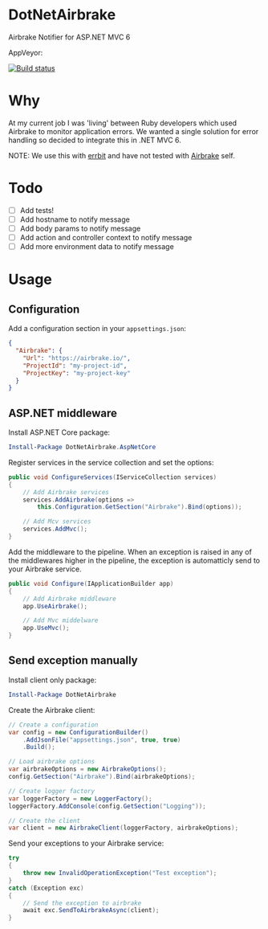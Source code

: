 # DotNetAirbrake

Airbrake Notifier for ASP.NET MVC 6

AppVeyor:

[![Build status](https://ci.appveyor.com/api/projects/status/ulhdnsd8r4qvge6p?svg=true)](https://ci.appveyor.com/project/ErwinSteffens/dotnetairbrake)

# Why

At my current job I was 'living' between Ruby developers which used Airbrake to monitor application errors. We wanted a single solution for error handling so decided to integrate this in .NET MVC 6.

NOTE: We use this with [errbit](https://github.com/errbit/errbit) and have not tested with [Airbrake](https://airbrake.io/) self.

# Todo

- [ ] Add tests!
- [ ] Add hostname to notify message
- [ ] Add body params to notify message
- [ ] Add action and controller context to notify message
- [ ] Add more environment data to notify message

# Usage

## Configuration

Add a configuration section in your `appsettings.json`:

```json
{
  "Airbrake": {
    "Url": "https://airbrake.io/",
    "ProjectId": "my-project-id",
    "ProjectKey": "my-project-key"
  }
}
```

## ASP.NET middleware

Install ASP.NET Core package:

```PowerShell
Install-Package DotNetAirbrake.AspNetCore
```

Register services in the service collection and set the options:

```cs
public void ConfigureServices(IServiceCollection services)
{
    // Add Airbrake services
    services.AddAirbrake(options => 
        this.Configuration.GetSection("Airbrake").Bind(options));

    // Add Mcv services
    services.AddMvc();
}
```

Add the middleware to the pipeline. When an exception is raised in any of the middlewares higher in the pipeline, the exception is automatticly send to your Airbrake service.

```cs
public void Configure(IApplicationBuilder app)
{
    // Add Airbrake middleware
    app.UseAirbrake();

    // Add Mvc middelware
    app.UseMvc();
}
```

## Send exception manually

Install client only package:

```PowerShell
Install-Package DotNetAirbrake
```

Create the Airbrake client:

```cs
// Create a configuration
var config = new ConfigurationBuilder()
    .AddJsonFile("appsettings.json", true, true)
    .Build();

// Load airbrake options
var airbrakeOptions = new AirbrakeOptions();
config.GetSection("Airbrake").Bind(airbrakeOptions);

// Create logger factory
var loggerFactory = new LoggerFactory();
loggerFactory.AddConsole(config.GetSection("Logging"));

// Create the client
var client = new AirbrakeClient(loggerFactory, airbrakeOptions);
```

Send your exceptions to your Airbrake service:

```cs
try
{
    throw new InvalidOperationException("Test exception");
}
catch (Exception exc)
{
    // Send the exception to airbrake
    await exc.SendToAirbrakeAsync(client);
}
```